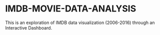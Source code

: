 # IMDB-MOVIE-DATA-ANALYSIS
This is an exploration of IMDB data visualization (2006-2016) through an Interactive Dashboard.
